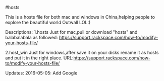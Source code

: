 #hosts

This is a hosts file for both mac and windows in China,helping people to explore the beautiful world Outwall LOL:)

Descriptions:
1.hosts
  Just for mac,pull or download "hosts" and balabalabala as followed:
  https://support.rackspace.com/how-to/modify-your-hosts-file/
  
2.host_win
  Just for windows,after save it on your disks rename it as hosts and put it in the right place.
  URL:https://support.rackspace.com/how-to/modify-your-hosts-file/


Updates:
2016-05-05:
Add Google
